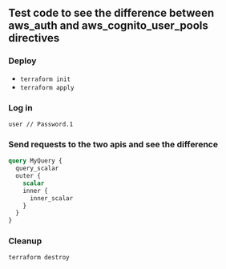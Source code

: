 ## Test code to see the difference between aws_auth and aws_cognito_user_pools directives

### Deploy

* ```terraform init```
* ```terraform apply```

### Log in

```user // Password.1```

### Send requests to the two apis and see the difference

```graphql
query MyQuery {
  query_scalar
  outer {
    scalar
    inner {
      inner_scalar
    }
  }
}
```

### Cleanup

```terraform destroy```
